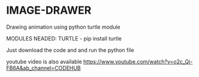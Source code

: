 # IMAGE-DRAWER
Drawing animation using python turtle module

MODULES NEADED:
  TURTLE - pip install turtle


Just download the code and and run the python file

youtube video is also available
https://www.youtube.com/watch?v=o2c_Qj-FB6A&ab_channel=CODEHUB

